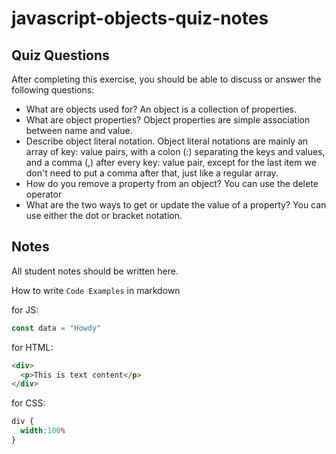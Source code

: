 # javascript-objects-quiz-notes

## Quiz Questions

After completing this exercise, you should be able to discuss or answer the following questions:

- What are objects used for?
An object is a collection of properties.
- What are object properties?
Object properties are simple association between name and value.
- Describe object literal notation.
Object literal notations are mainly an array of key: value pairs, with a colon (:) separating the keys and values, and a comma (,) after every key: value pair, except for the last item we don't need to put a comma after that, just like a regular array.
- How do you remove a property from an object?
You can use the delete operator
- What are the two ways to get or update the value of a property?
You can use either the dot or bracket notation.
## Notes

All student notes should be written here.


How to write `Code Examples` in markdown

for JS:
```javascript
const data = "Howdy"
```

for HTML:
```html
<div>
  <p>This is text content</p>
</div>
```

for CSS:
```css
div {
  width:100%
}
```
